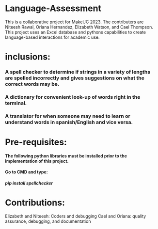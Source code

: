 # Language-Assessment
This is a collaborative project for MakeUC 2023. The contributers are Niteesh Rawal, Oriana Hernandez, Elizabeth Watson, and Cael Thompson. This project uses an Excel database and pythons capabilities to create language-based interactions for academic use.

# inclusions:
### A spell checker to determine if strings in a variety of lengths are spelled incorrectly and gives suggestions on what the correct words may be.
### A dictionary for convenient look-up of words right in the terminal.
### A translator for when someone may need to learn or understand words in spanish/English and vice versa.

# Pre-requisites:
#### The following python libraries must be installed prior to the implementation of this project. 
#### Go to CMD and type:
##### pip install spellchecker
# Contributions:
 Elizabeth and Niteesh: Coders and debugging
 Cael and Oriana: quality assurance, debugging, and documentation
 
